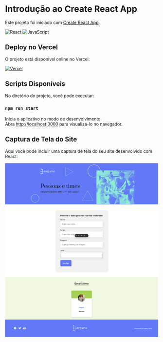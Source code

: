 # Introdução ao Create React App

Este projeto foi iniciado com [Create React App](https://github.com/facebook/create-react-app).

![React](https://img.shields.io/badge/React-61DAFB?style=for-the-badge&logo=react&logoColor=white)
![JavaScript](https://img.shields.io/badge/JavaScript-F7DF1E?style=for-the-badge&logo=javascript&logoColor=black)

## Deploy no Vercel

O projeto está disponível online no Vercel:

[![Vercel](https://img.shields.io/badge/Vercel-000?style=for-the-badge&logo=vercel&logoColor=white)](https://start-react-njknoef2d-gccarvalho1s-projects.vercel.app)


## Scripts Disponíveis

No diretório do projeto, você pode executar:

### `npm run start`

Inicia o aplicativo no modo de desenvolvimento.  
Abra [http://localhost:3000](http://localhost:3000) para visualizá-lo no navegador.

## Captura de Tela do Site

Aqui você pode incluir uma captura de tela do seu site desenvolvido com React:

![Captura de Tela](public/imagens/image_git.png)
